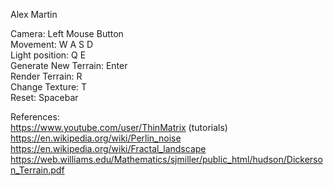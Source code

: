 Alex Martin  

Camera: Left Mouse Button  
Movement: W A S D  
Light position: Q E  
Generate New Terrain: Enter  
Render Terrain: R  
Change Texture: T  
Reset: Spacebar  
  
References:  
https://www.youtube.com/user/ThinMatrix (tutorials)  
https://en.wikipedia.org/wiki/Perlin_noise  
https://en.wikipedia.org/wiki/Fractal_landscape  
https://web.williams.edu/Mathematics/sjmiller/public_html/hudson/Dickerson_Terrain.pdf  